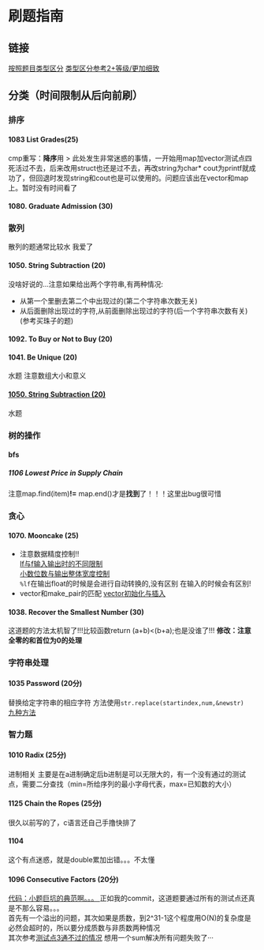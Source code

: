 # 刷题指南
## 链接
[按照题目类型区分](https://blog.csdn.net/qq_29762941/article/details/82953024) 
[类型区分参考2+等级/更加细致](https://blog.csdn.net/Alternative_19/article/details/83067448)
## 分类（时间限制从后向前刷）
### 排序
#### 1083 List Grades(25)
cmp重写：**降序**用 > 
此处发生非常迷惑的事情，一开始用map加vector测试点四死活过不去，后来改用struct也还是过不去，再改string为char* cout为printf就成功了，但回退时发现string和cout也是可以使用的。问题应该出在vector和map上。暂时没有时间看了
#### 1080. Graduate Admission (30)
### 散列
散列的题通常比较水 我爱了
#### 1050. String Subtraction (20)
没啥好说的...注意如果给出两个字符串,有两种情况:
- 从第一个里删去第二个中出现过的(第二个字符串次数无关)
- 从后面删除出现过的字符,从前面删除出现过的字符(后一个字符串次数有关)(参考买珠子的题)
#### 1092. To Buy or Not to Buy (20)
#### 1041. Be Unique (20)
水题 注意数组大小和意义
#### [1050. String Subtraction (20)](https://github.com/yifang0-0/pat-/blob/master/1050.%20String%20Subtraction%20(20))
水题
### 树的操作
#### bfs
##### 1106 Lowest Price in Supply Chain
注意map.find(item)**!=** map.end()才是**找到**了！！！这里出bug很可惜

### 贪心
#### 1070. Mooncake (25)
- 注意数据精度控制!!  
[lf与f输入输出时的不同限制](https://blog.csdn.net/selooloo/article/details/4957204)  
[小数位数与输出整体宽度控制](https://blog.csdn.net/yss28/article/details/53538063)  
``%lf``在输出float的时候是会进行自动转换的,没有区别 在输入的时候会有区别!
- vector和make_pair的匹配
[vector初始化与插入](https://blog.csdn.net/qq_35962520/article/details/81628852)
#### 1038. Recover the Smallest Number (30)
这道题的方法太机智了!!!比较函数return (a+b)<(b+a);也是没谁了!!! 
**修改：注意全零的和首位为0的处理**
### 字符串处理
#### 1035 Password (20分) 
替换给定字符串的相应字符 方法使用``str.replace(startindex,num,&newstr)``  
[九种方法](https://blog.csdn.net/cai_niaocainiao/article/details/81260902)
### 智力题
#### 1010 Radix (25分)
进制相关 主要是在a进制确定后b进制是可以无限大的，有一个没有通过的测试点，需要二分查找（min=所给序列的最小字母代表，max=已知数的大小）
#### 1125 Chain the Ropes (25分)
很久以前写的了，c语言还自己手撸快排了
#### 1104
这个有点迷惑，就是double累加出错。。。不太懂
#### 1096 Consecutive Factors (20分)

[代码：小题巨坑的典范啊。。。 ](https://github.com/yifang0-0/pat-/blob/master/1096%20Consecutive%20Factors%20(20%E5%88%86).cpp)
正如我的commit，这道题要通过所有的测试点还真是不那么容易。。。  
首先有一个溢出的问题，其次如果是质数，到2^31-1这个程度用O(N)的复杂度是必然会超时的，所以要分成质数与非质数两种情况  
其次参考[测试点3通不过的情况](https://blog.csdn.net/Strengthennn/article/details/105080768?utm_medium=distribute.pc_relevant.none-task-blog-BlogCommendFromMachineLearnPai2-5.channel_param&depth_1-utm_source=distribute.pc_relevant.none-task-blog-BlogCommendFromMachineLearnPai2-5.channel_param) 想用一个sum解决所有问题失败了···
